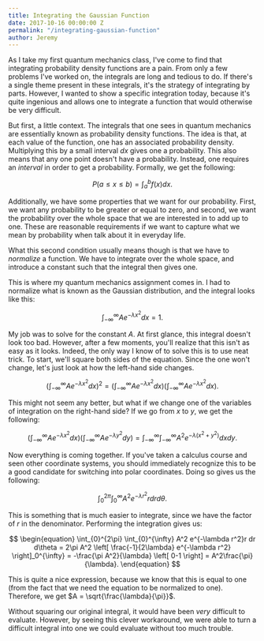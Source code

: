 ```yaml
---
title: Integrating the Gaussian Function
date: 2017-10-16 00:00:00 Z
permalink: "/integrating-gaussian-function"
author: Jeremy
---
```


As I take my first quantum mechanics class, I've come to find that integrating probability density functions are a pain. From only a few problems I've worked on, the integrals are long and tedious to do. If there's a single theme present in these integrals, it's the strategy of integrating by parts. However, I wanted to show a specific integration today, because it's quite ingenious and allows one to integrate a function that would otherwise be very difficult.

But first, a little context. The integrals that one sees in quantum mechanics are essentially known as probability density functions. The idea is that, at each value of the function, one has an associated probability density. Multiplying this by a small interval $dx$ gives one a probability. This also means that any one point doesn't have a probability. Instead, one requires an *interval* in order to get a probability. Formally, we get the following:

$$
\begin{equation}
	P(a \le x \le b) = \int_a^b f(x) dx.
\end{equation}
$$

Additionally, we have some properties that we want for our probability. First, we want any probability to be greater or equal to zero, and second, we want the probability over the whole space that we are interested in to add up to one. These are reasonable requirements if we want to capture what we mean by probability when talk about it in everyday life.

What this second condition usually means though is that we have to *normalize* a function. We have to integrate over the whole space, and introduce a constant such that the integral then gives one.

This is where my quantum mechanics assignment comes in. I had to normalize what is known as the Gaussian distribution, and the integral looks like this:

$$
\begin{equation}
	\int_{-\infty}^{\infty} A e^{-\lambda x^2} dx = 1.
\end{equation}
$$

My job was to solve for the constant *A*. At first glance, this integral doesn't look too bad. However, after a few moments, you'll realize that this isn't as easy as it looks. Indeed, the only way I know of to solve this is to use neat trick. To start, we'll square both sides of the equation. Since the one won't change, let's just look at how the left-hand side changes.

$$
\begin{equation}
	\left( \int_{-\infty}^{\infty} A e^{-\lambda x^2} dx \right)^2 = \left( \int_{-\infty}^{\infty} A e^{-\lambda x^2} dx \right) \left( \int_{-\infty}^{\infty} A e^{-\lambda x^2} dx \right).
\end{equation}
$$

This might not seem any better, but what if we change one of the variables of integration on the right-hand side? If we go from $x$ to $y$, we get the following:

$$
\begin{equation}
	 \left( \int_{-\infty}^{\infty} A e^{-\lambda x^2} dx \right) \left( \int_{-\infty}^{\infty} A e^{-\lambda y^2} dy \right) = \int_{-\infty}^{\infty} \int_{-\infty}^{\infty} A^2 e^{-\lambda (x^2 + y^2)} dx dy.
\end{equation}
$$

Now everything is coming together. If you've taken a calculus course and seen other coordinate systems, you should immediately recognize this to be a good candidate for switching into polar coordinates. Doing so gives us the following:

$$
\begin{equation}
	 \int_{0}^{2\pi} \int_{0}^{\infty} A^2 e^{-\lambda r^2}r dr d\theta.
\end{equation}
$$

This is something that is much easier to integrate, since we have the factor of $r$ in the denominator. Performing the integration gives us:

$$
\begin{equation}
	 \int_{0}^{2\pi} \int_{0}^{\infty} A^2 e^{-\lambda r^2}r dr d\theta = 2\pi A^2 \left[ \frac{-1}{2\lambda} e^{-\lambda r^2} \right]_0^{\infty} = -\frac{\pi A^2}{\lambda} \left[ 0-1 \right] = A^2\frac{\pi}{\lambda}.
\end{equation}
$$

This is quite a nice expression, because we know that this is equal to one (from the fact that we need the equation to be normalized to one). Therefore, we get $A = \sqrt{\frac{\lambda}{\pi}}$.

Without squaring our original integral, it would have been *very* difficult to evaluate. However, by seeing this clever workaround, we were able to turn a difficult integral into one we could evaluate without too much trouble.
